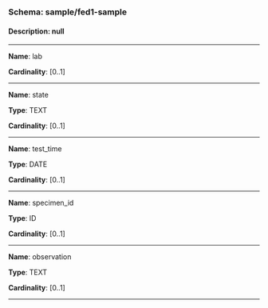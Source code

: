 
### Schema:         sample/fed1-sample
#### Description:   null

---

**Name**: lab

**Cardinality**: [0..1]

---

**Name**: state

**Type**: TEXT

**Cardinality**: [0..1]

---

**Name**: test_time

**Type**: DATE

**Cardinality**: [0..1]

---

**Name**: specimen_id

**Type**: ID

**Cardinality**: [0..1]

---

**Name**: observation

**Type**: TEXT

**Cardinality**: [0..1]

---
